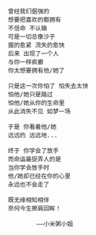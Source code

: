 

                    曾经我们倔强的
                    想要把喜欢的都拥有
                    不信命 不认输
                    可是一切总像沙子 
                    握的愈紧 流失的愈快
                    后来 出现了一个人
                    与你一样疯癫
                    你太想要拥有他/她了
                    
                    只是这一次你怕了 怕失去太快
                    怕他/她只是路过 
                    怕他/她从你的生命里
                    从此消失不见 如梦一场
                   
                    于是 你看着他/她
                    远远的 远远地...
                    
                    终于 你学会了放手
                    而命运最捉弄人的是
                    当你学会放手时
                    他/她却已经在你的心里
                    永远也不会走了
                    
                    既无缘相知相伴 
                    奈何今生擦肩回眸！
                    
                            ——小米粥小姐
